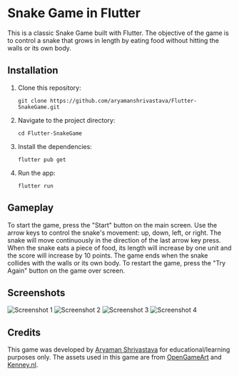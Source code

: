 <!DOCTYPE html>
<html>
<body>
	<h1>Snake Game in Flutter</h1>
	<p>This is a classic Snake Game built with Flutter. The objective of the game is to control a snake that grows in length by eating food without hitting the walls or its own body.</p>
  
  <h2>Installation</h2>
<ol>
	<li>
		<p>Clone this repository:</p>
		<pre><code>git clone https://github.com/aryamanshrivastava/Flutter-SnakeGame.git</code></pre>
	</li>
  <li>
	<p>Navigate to the project directory:</p>
	<pre><code>cd Flutter-SnakeGame</code></pre>
  </li>

  <li>
	<p>Install the dependencies:</p>
	<pre><code>flutter pub get</code></pre>
  </li>

  <li>
	<p>Run the app:</p>
	<pre><code>flutter run</code></pre>
  </li>
</ol>

<h2>Gameplay</h2>
<p>To start the game, press the "Start" button on the main screen. Use the arrow keys to control the snake's movement: up, down, left, or right. The snake will move continuously in the direction of the last arrow key press. When the snake eats a piece of food, its length will increase by one unit and the score will increase by 10 points. The game ends when the snake collides with the walls or its own body. To restart the game, press the "Try Again" button on the game over screen.</p>

<h2>Screenshots</h2>
<img src="screenshots/screenshot1.png" alt="Screenshot 1">
<img src="screenshots/screenshot2.png" alt="Screenshot 2">
<img src="screenshots/screenshot3.png" alt="Screenshot 3">
<img src="screenshots/screenshot4.png" alt="Screenshot 4">

<h2>Credits</h2>
<p>This game was developed by <a href="https://github.com/aryamanshrivastava">Aryaman Shrivastava</a> for educational/learning purposes only. The assets used in this game are from <a href="https://opengameart.org/">OpenGameArt</a> and <a href="https://kenney.nl/">Kenney.nl</a>.</p>
</body>
</html>
